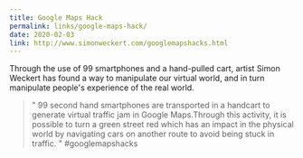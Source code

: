 ```yaml
---
title: Google Maps Hack
permalink: links/google-maps-hack/
date: 2020-02-03
link: http://www.simonweckert.com/googlemapshacks.html
---
```


Through the use of 99 smartphones and a hand-pulled cart, artist Simon Weckert has found a way to manipulate our virtual world, and in turn manipulate people's experience of the real world.

> " 99 second hand smartphones are transported in a handcart to generate virtual traffic jam in Google Maps.Through this activity, it is possible to turn a green street red which has an impact in the physical world by navigating cars on another route to avoid being stuck in traffic. " #googlemapshacks
